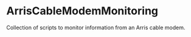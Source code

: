 # ArrisCableModemMonitoring
Collection of scripts to monitor information from an Arris cable modem.
